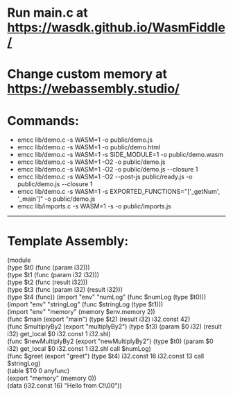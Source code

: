 # Run main.c at https://wasdk.github.io/WasmFiddle/
# Change custom memory at https://webassembly.studio/ 
# Commands:
- emcc lib/demo.c -s WASM=1 -o public/demo.js 
- emcc lib/demo.c -s WASM=1 -o public/demo.html 
- emcc lib/demo.c -s WASM=1 -s SIDE_MODULE=1 -o public/demo.wasm 
- emcc lib/demo.c -s WASM=1 -O2 -o public/demo.js 
- emcc lib/demo.c -s WASM=1 -O2 -o public/demo.js --closure 1 
- emcc lib/demo.c -s WASM=1 -O2 --post-js public/ready.js -o public/demo.js --closure 1 
- emcc lib/demo.c -s WASM=1 -s EXPORTED_FUNCTIONS="['_getNum', '_main']" -o public/demo.js 
- emcc lib/imports.c -s WASM=1 -s -o public/imports.js

* * *
# Template Assembly:
(module  
(type $t0 (func (param i32)))  
(type $t1 (func (param i32 i32)))  
(type $t2 (func (result i32)))  
(type $t3 (func (param i32) (result i32)))  
(type $t4 (func)) (import "env" "numLog" (func $numLog (type $t0)))  
(import "env" "stringLog" (func $stringLog (type $t1)))  
(import "env" "memory" (memory $env.memory 2))  
(func $main (export "main") (type $t2) (result i32) i32.const 42)  
(func $multiplyBy2 (export "multiplyBy2") (type $t3) (param $0 i32) (result i32) get_local $0 i32.const 1 i32.shl)  
(func $newMultiplyBy2 (export "newMultiplyBy2") (type $t0) (param $0 i32) get_local $0 i32.const 1 i32.shl call $numLog)  
(func $greet (export "greet") (type $t4) i32.const 16 i32.const 13 call $stringLog)  
(table $T0 0 anyfunc)  
(export "memory" (memory 0))  
(data (i32.const 16) "Hello from C!\00"))
